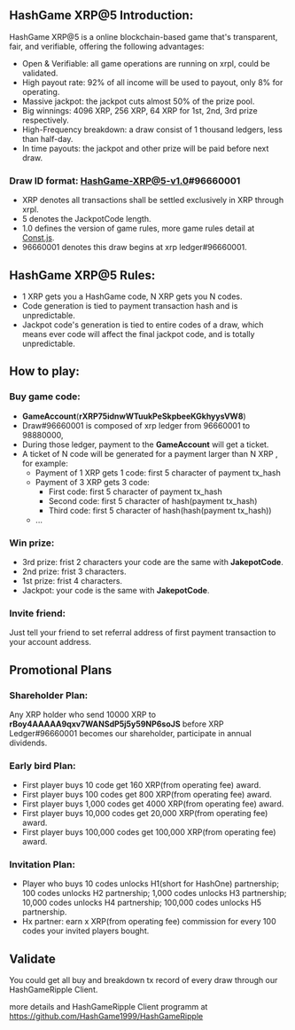 ## HashGame XRP@5 Introduction:
HashGame XRP@5 is a online blockchain-based game that's transparent, fair, and verifiable, offering the following advantages:
- Open & Verifiable: all game operations are running on xrpl, could be validated.
- High payout rate: 92% of all income will be used to payout, only 8% for operating.
- Massive jackpot: the jackpot cuts almost 50% of the prize pool.
- Big winnings: 4096 XRP, 256 XRP, 64 XRP for 1st, 2nd, 3rd prize respectively.
- High-Frequency breakdown: a draw consist of 1 thousand ledgers, less than half-day.
- In time payouts: the jackpot and other prize will be paid before next draw.

### Draw ID format: HashGame-XRP@5-v1.0#96660001
- XRP denotes all transactions shall be settled exclusively in XRP through xrpl.
- 5 denotes the JackpotCode length.
- 1.0 defines the version of game rules, more game rules detail at [Const.js](https://github.com/HashGame1999/HashGameRipple/blob/main/Const.js).
- 96660001 denotes this draw begins at xrp ledger#96660001.

## HashGame XRP@5 Rules:
- 1 XRP gets you a HashGame code, N XRP gets you N codes.
- Code generation is tied to payment transaction hash and is unpredictable.
- Jackpot code's generation is tied to entire codes of a draw, which means ever code will affect the final jackpot code, and is totally unpredictable.

## How to play:
### Buy game code:
-  **GameAccount**(**rXRP75idnwWTuukPeSkpbeeKGkhyysVW8**)
- Draw#96660001 is composed of xrp ledger from 96660001 to 98880000,
- During those ledger, payment to the **GameAccount** will get a ticket.
- A ticket of N code will be generated for a payment larger than N XRP , for example: 
	- Payment of 1 XRP gets 1 code: first 5 character of payment tx_hash
	- Payment of 3 XRP gets 3 code:
		- First code: first 5 character of payment tx_hash
		- Second code:  first 5 character of hash(payment tx_hash)
		- Third code:  first 5 character of hash(hash(payment tx_hash))
	- ...

### Win prize:
- 3rd prize: frist 2 characters your code are the same with **JakepotCode**.
- 2nd prize: frist 3 characters.
- 1st prize: frist 4 characters.
- Jackpot: your code is the same with **JakepotCode**.

### Invite friend: 
Just tell your friend to set referral address of first payment transaction to your account address.

## Promotional Plans
### Shareholder Plan: 
Any XRP holder who send 10000 XRP to **rBoy4AAAAA9qxv7WANSdP5j5y59NP6soJS** before XRP Ledger#96660001 becomes our shareholder, participate in annual dividends.

### Early bird Plan:
- First player buys 10 code get 160 XRP(from operating fee) award.
- First player buys 100 codes get 800 XRP(from operating fee) award.
- First player buys 1,000 codes get 4000 XRP(from operating fee) award.
- First player buys 10,000 codes get 20,000 XRP(from operating fee) award.
- First player buys 100,000 codes get 100,000 XRP(from operating fee) award.
### Invitation Plan:
- Player who buys 10 codes unlocks H1(short for HashOne) partnership; 100 codes unlocks H2 partnership; 1,000 codes unlocks H3 partnership; 10,000 codes unlocks H4 partnership; 100,000 codes unlocks H5 partnership.
- Hx partner: earn x XRP(from operating fee) commission for every 100 codes your invited players bought.

## Validate
You could get all buy and breakdown tx record of every draw through our HashGameRipple Client.

more details and HashGameRipple Client programm at https://github.com/HashGame1999/HashGameRipple
